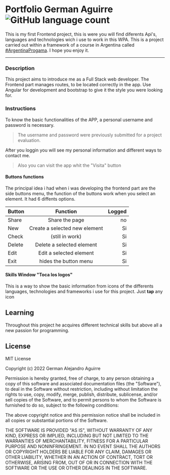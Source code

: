 # Portfolio German Aguirre                                    ![GitHub language count](https://img.shields.io/github/languages/count/Ger678/Portfolio-Frontend)

This is my first Frontend project, this is were you will find diferents Api's, languages and technologies wich i use to work in this WPA. This is a project carried out within a framework of a course in Argentina called [#ArgentinaProgama](https://www.argentina.gob.ar/produccion/transformacion-digital-y-economia-del-conocimiento/argentina-programa). I hope you enjoy it.

---

### Description

This project aims to introduce me as a Full Stack web developer. The Frontend part manages routes, to be located correctly in the app. Use Angular for development and bootstrap to give it the style you were looking for.

### Instructions

To know the basic functionalities of the APP, a personal username and password is necessary.
> The username and password were previously submitted for a project evaluation.

After you loggin you will see my personal information and different ways to contact me.

> Also you can visit the app whit the "Visita" button

#### Buttons functions

The principal idea i had when i was developing the frontend part are the side buttons menu, the function of the buttons work when you select an element. It had 6 diffents options.

| Button        | Function      | Logged|
| ------------- |:-------------:| -----:|
| Share     | Share the page | no |
| New      | Create a selected new element | Si |
| Check | (still in work)      |    Si |
| Delete | Delete a selected element      |    Si |
| Edit | Edit a selected element      |    Si |
| Exit | hides the button menu      |    Si |

#### Skills Window "Toca los logos"

This is a way to show the basic information from icons of the differents languages, technologies and frameworks i use for this project.
Just **tap** any icon

## Learning

Throughout this project he acquires different technical skills but above all a new passion for programming.

## License

MIT License

Copyright (c) 2022 German Alejandro Aguirre

Permission is hereby granted, free of charge, to any person obtaining a copy
of this software and associated documentation files (the "Software"), to deal
in the Software without restriction, including without limitation the rights
to use, copy, modify, merge, publish, distribute, sublicense, and/or sell
copies of the Software, and to permit persons to whom the Software is
furnished to do so, subject to the following conditions:

The above copyright notice and this permission notice shall be included in all
copies or substantial portions of the Software.

THE SOFTWARE IS PROVIDED "AS IS", WITHOUT WARRANTY OF ANY KIND, EXPRESS OR
IMPLIED, INCLUDING BUT NOT LIMITED TO THE WARRANTIES OF MERCHANTABILITY,
FITNESS FOR A PARTICULAR PURPOSE AND NONINFRINGEMENT. IN NO EVENT SHALL THE
AUTHORS OR COPYRIGHT HOLDERS BE LIABLE FOR ANY CLAIM, DAMAGES OR OTHER
LIABILITY, WHETHER IN AN ACTION OF CONTRACT, TORT OR OTHERWISE, ARISING FROM,
OUT OF OR IN CONNECTION WITH THE SOFTWARE OR THE USE OR OTHER DEALINGS IN THE
SOFTWARE.

